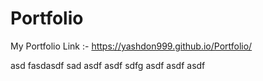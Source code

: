 # Portfolio
My Portfolio Link :-
https://yashdon999.github.io/Portfolio/

asd
fasdasdf
sad
asdf
asdf
sdfg
asdf
asdf
asdf
